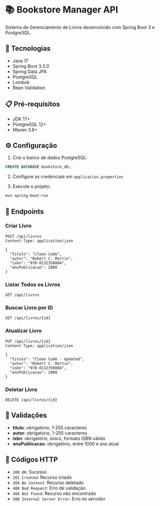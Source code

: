 # 📚 Bookstore Manager API

Sistema de Gerenciamento de Livros desenvolvido com Spring Boot 3 e PostgreSQL.

## 🚀 Tecnologias

- Java 17
- Spring Boot 3.2.0
- Spring Data JPA
- PostgreSQL
- Lombok
- Bean Validation

## 📋 Pré-requisitos

- JDK 17+
- PostgreSQL 12+
- Maven 3.8+

## ⚙️ Configuração

1. Crie o banco de dados PostgreSQL:
```sql
CREATE DATABASE bookstore_db;
```

2. Configure as credenciais em `application.properties`

3. Execute o projeto:
```bash
mvn spring-boot:run
```

## 🔗 Endpoints

### Criar Livro
```http
POST /api/livros
Content-Type: application/json

{
  "titulo": "Clean Code",
  "autor": "Robert C. Martin",
  "isbn": "978-0132350884",
  "anoPublicacao": 2008
}
```

### Listar Todos os Livros
```http
GET /api/livros
```

### Buscar Livro por ID
```http
GET /api/livros/{id}
```

### Atualizar Livro
```http
PUT /api/livros/{id}
Content-Type: application/json

{
  "titulo": "Clean Code - Updated",
  "autor": "Robert C. Martin",
  "isbn": "978-0132350884",
  "anoPublicacao": 2008
}
```

### Deletar Livro
```http
DELETE /api/livros/{id}
```

## 📝 Validações

- **titulo**: obrigatório, 1-255 caracteres
- **autor**: obrigatório, 1-255 caracteres
- **isbn**: obrigatório, único, formato ISBN válido
- **anoPublicacao**: obrigatório, entre 1000 e ano atual

## 🎯 Códigos HTTP

- `200 OK`: Sucesso
- `201 Created`: Recurso criado
- `204 No Content`: Recurso deletado
- `400 Bad Request`: Erro de validação
- `404 Not Found`: Recurso não encontrado
- `500 Internal Server Error`: Erro no servidor